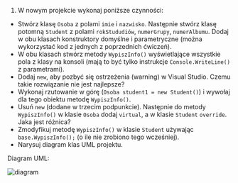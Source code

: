 1. W nowym projekcie wykonaj poniższe czynności:
* Stwórz klasę `Osoba` z polami `imie` i `nazwisko`. Następnie stwórz klasę potomną `Student` z polami `rokStududiów`, `numerGrupy`, `numerAlbumu`. Dodaj w obu klasach konstruktory domyślne i parametryczne (można wykorzystać kod z jednych z poprzednich ćwiczeń).
* W obu klasach stwórz metody `WypiszInfo()` wyświetlające wszystkie pola z klasy na konsoli (mają to być tylko instrukcje `Console.WriteLine()` z parametrami).
* Dodaj `new`, aby pozbyć się ostrzeżenia (warning) w Visual Studio. Czemu takie rozwiązanie nie jest najlepsze?
* Wykonaj rzutowanie w górę (`Osoba student1 = new Student()`) i wywołaj dla tego obiektu metodę `WypiszInfo()`.
* Usuń `new` (dodane w trzecim podpunkcie). Następnie do metody `WypiszInfo()` w klasie `Osoba` dodaj `virtual`, a w klasie `Student` `override`. Jaka jest różnica?
* Zmodyfikuj metodę `WypiszInfo()` w klasie `Student` używając `base.WypiszInfo();` (o ile nie zrobiono tego wcześniej).
* Narysuj diagram klas UML projektu.


Diagram UML:

![diagram](https://i.imgur.com/eQxJ0ep.png)
